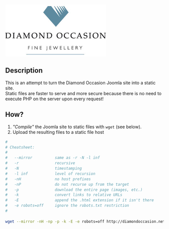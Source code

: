 [![Diamond Occasion](https://raw.githubusercontent.com/stevenocchipinti/diamondoccasion/gh-pages/images/diamondoccasion/logo.jpg)](http://diamondoccasion.net.au)


Description
-----------

This is an attempt to turn the Diamond Occasion Joomla site into a static site.  
Static files are faster to serve and more secure because there is no need
to execute PHP on the server upon every request!


How?
----

1. _"Compile"_ the Joomla site to static files with `wget` (see below).
2. Upload the resulting files to a static file host


```bash
#
# Cheatsheet:
#
#   --mirror          same as -r -N -l inf
#   -r                recursive
#   -N                timestamping
#   -l inf            level of recursion
#   -nH               no host prefixes
#   -nP               do not recurse up from the target
#   -p                download the entire page (images, etc.)
#   -k                convert links to relative URLs
#   -E                append the .html extension if it isn't there
#   -e robots=off     ignore the robots.txt restriction
#
 
wget --mirror -nH -np -p -k -E -e robots=off http://diamondoccasion.net.au
```
